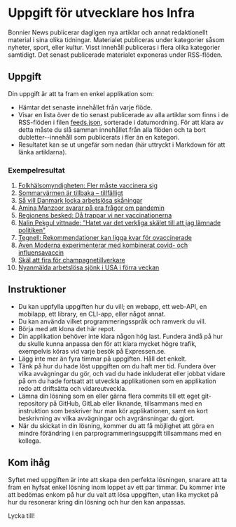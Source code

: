 # Uppgift för utvecklare hos Infra

Bonnier News publicerar dagligen nya artiklar och annat redaktionellt
material i sina olika tidningar.
Materialet publiceras under kategorier såsom nyheter, sport, eller kultur.
Visst innehåll publiceras i flera olika kategorier samtidigt. Det senast
publicerade materialet exponeras under RSS-flöden.

## Uppgift

Din uppgift är att ta fram en enkel applikation som:

- Hämtar det senaste innehållet från varje flöde.
- Visar en lista över de tio senast publicerade av alla artiklar som finns
  i de RSS-flöden i filen [feeds.json](feeds.json), sorterade i datumordning.
  För att klara av detta måste du slå samman innehållet från alla flöden och ta
  bort dubletter--innehåll som publicerats i fler än en kategori.
- Resultatet kan se ut ungefär som nedan (här uttryckt i Markdown för att länka artiklarna).

### Exempelresultat

1. [Folkhälsomyndigheten: Fler måste vaccinera sig](https://www.dn.se/sverige/folkhalsomyndigheten-fler-maste-vaccinera-sig/)
2. [Sommarvärmen är tillbaka – tillfälligt](https://www.expressen.se/gt/sommarvarmen-ar-tillbaka-tillfalligt/)
3. [Så vill Danmark locka arbetslösa skåningar](https://www.expressen.se/kvallsposten/sa-vill-danmark-locka-arbetslosa-skaningar/)
4. [Amina Manzoor svarar på era frågor om pandemin](https://www.expressen.se/nyheter/coronaviruset/amina-manzoor-svarar-pa-era-fragor-om-pandemin-em4p6/)
5. [Regionens besked: Då trappar vi ner vaccinationerna](https://www.expressen.se/gt/regionens-besked-da-trappar-vi-ner-vaccinationerna/)
6. [Nalin Pekgul vittnade: ”Hatet var det verkliga skälet till att jag lämnade politiken”](https://www.dn.se/sverige/nalin-pekgul-vittnade-hatet-var-det-verkliga-skalet-till-att-jag-lamnade-politiken/)
7. [Tegnell: Rekommendationer kan ligga kvar för ovaccinerade](https://www.expressen.se/nyheter/coronaviruset/tegnell-rekommendationer-kan-ligga-kvar-for-ovaccinerade/)
8. [Även Moderna experimenterar med kombinerat covid- och influensavaccin](https://www.di.se/live/aven-moderna-experimenterar-med-kombinerat-covid-och-influensavaccin/)
9. [Skäl att fira för champagnetillverkare](https://www.dn.se/ekonomi/skal-att-fira-for-champagnetillverkare/)
10. [Nyanmälda arbetslösa sjönk i USA i förra veckan](https://www.di.se/live/nyanmalda-arbetslosa-sjonk-i-usa-i-forra-veckan/)

## Instruktioner

- Du kan uppfylla uppgiften hur du vill; en webapp, ett web-API, en mobilapp,
  ett library, en CLI-app, eller något annat.
- Du kan använda vilket programmeringsspråk och ramverk du vill.
- Börja med att klona det här repot.
- Din applikation behöver inte klara någon hög last. Fundera ändå på hur du
  skulle kunna anpassa den för att klara mycket högre trafik, exempelvis köras
  vid varje besök på Expressen.se. 
- Lägg inte mer än fyra timmar på uppgiften. Håll det enkelt.
- Tänk på hur du hade löst uppgiften om du haft mer tid. Fundera över vilka
  avvägningar du gör, och vad du hade inkluderat eller jobbat vidare på
  om du hade fortsatt att utveckla applikationen som en applikation redo att
  driftsätta och vidareutveckla.
- Lämna din lösning som en eller gärna flera commits till ett eget
  git-repository på GitHub, GitLab eller liknande, tillsammans med en
  instruktion som beskriver hur man kör applikationen, samt en kort beskrivning
  av vilka avvägningar och avgränsningar du gjort.
- När du skickat in din lösning, kommer du att få möjlighet att göra en mindre
  förändring i en parprogrammeringsuppgift tillsammans med en kollega.

## Kom ihåg

Syftet med uppgiften är inte att skapa den perfekta lösningen, snarare att ta
fram en hyfsat enkel lösning inom loppet av ett par timmar. Du kommer inte att
bedömas enkom på hur du valt att lösa uppgiften, utan lika mycket på hur du
resonerar kring din lösning och hur den kan anpassas.

Lycka till!
